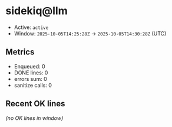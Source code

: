 # sidekiq@llm

- Active: `active`
- Window: `2025-10-05T14:25:28Z` → `2025-10-05T14:30:28Z` (UTC)

## Metrics
- Enqueued: 0
- DONE lines: 0
- errors sum: 0
- sanitize calls: 0

## Recent OK lines
_(no OK lines in window)_
